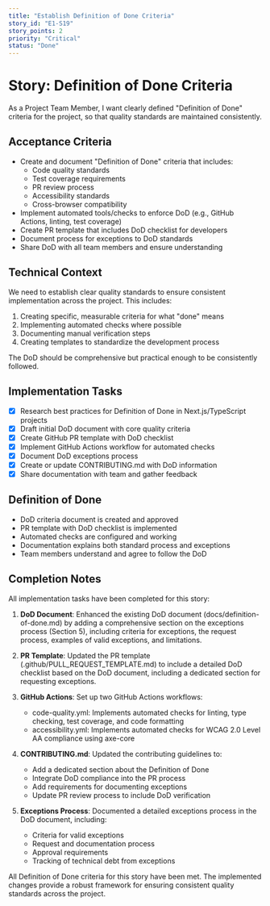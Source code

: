 ```yaml
---
title: "Establish Definition of Done Criteria"
story_id: "E1-S19"
story_points: 2
priority: "Critical"
status: "Done"
---
```


# Story: Definition of Done Criteria

As a Project Team Member, I want clearly defined "Definition of Done" criteria for the project, so that quality standards are maintained consistently.

## Acceptance Criteria

- Create and document "Definition of Done" criteria that includes:
  - Code quality standards
  - Test coverage requirements
  - PR review process
  - Accessibility standards
  - Cross-browser compatibility
- Implement automated tools/checks to enforce DoD (e.g., GitHub Actions, linting, test coverage)
- Create PR template that includes DoD checklist for developers
- Document process for exceptions to DoD standards
- Share DoD with all team members and ensure understanding

## Technical Context

We need to establish clear quality standards to ensure consistent implementation across the project. This includes:

1. Creating specific, measurable criteria for what "done" means
2. Implementing automated checks where possible
3. Documenting manual verification steps
4. Creating templates to standardize the development process

The DoD should be comprehensive but practical enough to be consistently followed.

## Implementation Tasks

- [x] Research best practices for Definition of Done in Next.js/TypeScript projects
- [x] Draft initial DoD document with core quality criteria
- [x] Create GitHub PR template with DoD checklist
- [x] Implement GitHub Actions workflow for automated checks
- [x] Document DoD exceptions process
- [x] Create or update CONTRIBUTING.md with DoD information
- [x] Share documentation with team and gather feedback

## Definition of Done

- DoD criteria document is created and approved
- PR template with DoD checklist is implemented
- Automated checks are configured and working
- Documentation explains both standard process and exceptions
- Team members understand and agree to follow the DoD 

## Completion Notes

All implementation tasks have been completed for this story:

1. **DoD Document**: Enhanced the existing DoD document (docs/definition-of-done.md) by adding a comprehensive section on the exceptions process (Section 5), including criteria for exceptions, the request process, examples of valid exceptions, and limitations.

2. **PR Template**: Updated the PR template (.github/PULL_REQUEST_TEMPLATE.md) to include a detailed DoD checklist based on the DoD document, including a dedicated section for requesting exceptions.

3. **GitHub Actions**: Set up two GitHub Actions workflows:
   - code-quality.yml: Implements automated checks for linting, type checking, test coverage, and code formatting
   - accessibility.yml: Implements automated checks for WCAG 2.0 Level AA compliance using axe-core

4. **CONTRIBUTING.md**: Updated the contributing guidelines to:
   - Add a dedicated section about the Definition of Done
   - Integrate DoD compliance into the PR process
   - Add requirements for documenting exceptions
   - Update PR review process to include DoD verification

5. **Exceptions Process**: Documented a detailed exceptions process in the DoD document, including:
   - Criteria for valid exceptions
   - Request and documentation process
   - Approval requirements
   - Tracking of technical debt from exceptions

All Definition of Done criteria for this story have been met. The implemented changes provide a robust framework for ensuring consistent quality standards across the project. 